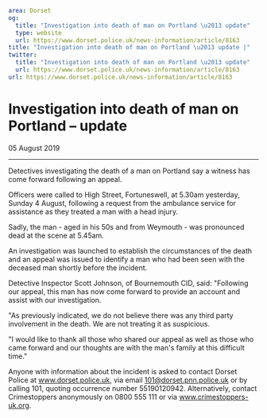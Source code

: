 ```yaml
area: Dorset
og:
  title: "Investigation into death of man on Portland \u2013 update"
  type: website
  url: https://www.dorset.police.uk/news-information/article/8163
title: "Investigation into death of man on Portland \u2013 update |"
twitter:
  title: "Investigation into death of man on Portland \u2013 update"
  url: https://www.dorset.police.uk/news-information/article/8163
url: https://www.dorset.police.uk/news-information/article/8163
```

# Investigation into death of man on Portland – update

05 August 2019

* * *

Detectives investigating the death of a man on Portland say a witness has come forward following an appeal.

Officers were called to High Street, Fortuneswell, at 5.30am yesterday, Sunday 4 August, following a request from the ambulance service for assistance as they treated a man with a head injury.

Sadly, the man - aged in his 50s and from Weymouth - was pronounced dead at the scene at 5.45am.

An investigation was launched to establish the circumstances of the death and an appeal was issued to identify a man who had been seen with the deceased man shortly before the incident.

Detective Inspector Scott Johnson, of Bournemouth CID, said: "Following our appeal, this man has now come forward to provide an account and assist with our investigation.

"As previously indicated, we do not believe there was any third party involvement in the death. We are not treating it as suspicious.

"I would like to thank all those who shared our appeal as well as those who came forward and our thoughts are with the man's family at this difficult time."

Anyone with information about the incident is asked to contact Dorset Police at www.dorset.police.uk, via email 101@dorset.pnn.police.uk or by calling 101, quoting occurrence number 55190120942. Alternatively, contact Crimestoppers anonymously on 0800 555 111 or via www.crimestoppers-uk.org.
